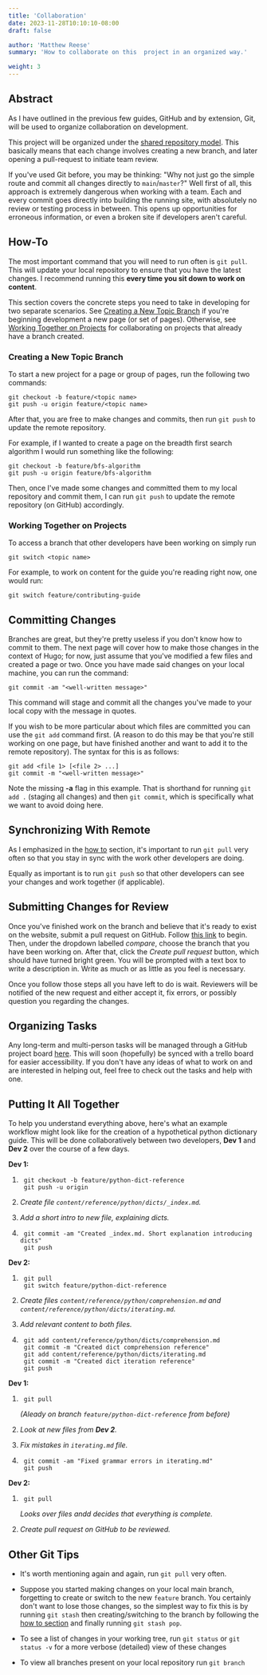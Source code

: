 ```yaml
---
title: 'Collaboration'
date: 2023-11-28T10:10:10-08:00
draft: false

author: 'Matthew Reese'
summary: 'How to collaborate on this  project in an organized way.'

weight: 3
---
```


## Abstract

As I have outlined in the previous few guides, GitHub and by extension, Git, will be used to organize collaboration on development.

This project will be organized under the [shared repository model](https://docs.github.com/en/pull-requests/collaborating-with-pull-requests/getting-started/about-collaborative-development-models#shared-repository-model). This basically means that each change involves creating a new branch, and later opening a pull-request to initiate team review.

If you've used Git before, you may be thinking: "Why not just go the simple route and commit all changes directly to `main`/`master`?" Well first of all, this approach is extremely dangerous when working with a team. Each and every commit goes directly into building the running site, with absolutely no review or testing process in between. This opens up opportunities for erroneous information, or even a broken site if developers aren't careful.

## How-To

The most important command that you will need to run often is `git pull`. This will update your local repository to ensure that you have the latest changes. I recommend running this **every time you sit down to work on content**.

This section covers the concrete steps you need to take in developing for two separate scenarios. See [Creating a New Topic Branch](#creating-a-new-topic-branch) if you're beginning development a new page (or set of pages). Otherwise, see [Working Together on Projects](#working-together-on-projects) for collaborating on projects that already have a branch created.

### Creating a New Topic Branch

To start a new project for a page or group of pages, run the following two commands:

```console
git checkout -b feature/<topic name>
git push -u origin feature/<topic name>
```

After that, you are free to make changes and commits, then run `git push` to update the remote repository.

For example, if I wanted to create a page on the breadth first search algorithm I would run something like the following:

```console
git checkout -b feature/bfs-algorithm
git push -u origin feature/bfs-algorithm
```

Then, once I've made some changes and committed them to my local repository and commit them, I can run `git push` to update the remote repository (on GitHub) accordingly.

### Working Together on Projects

To access a branch that other developers have been working on simply run

```console
git switch <topic name>
```

For example, to work on content for the guide you're reading right now, one would run:

```console
git switch feature/contributing-guide
```

## Committing Changes

Branches are great, but they're pretty useless if you don't know how to commit to them. The next page will cover how to make those changes in the context of Hugo; for now, just assume that you've modified a few files and created a page or two. Once you have made said changes on your local machine, you can run the command:

```console
git commit -am "<well-written message>"
```

This command will stage and commit all the changes you've made to your local copy with the message in quotes.

If you wish to be more particular about which files are committed you can use the `git add` command first. (A reason to do this may be that you're still working on one page, but have finished another and want to add it to the remote repository). The syntax for this is as follows:

```console
git add <file 1> [<file 2> ...]
git commit -m "<well-written message>"
```

Note the missing **-a** flag in this example. That is shorthand for running `git add .` (staging all changes) and then `git commit`, which is specifically what we want to avoid doing here.

## Synchronizing With Remote

As I emphasized in the [how to](#how-to) section, it's important to run `git pull` very often so that you stay in sync with the work other developers are doing.

Equally as important is to run `git push` so that other developers can see your changes and work together (if applicable).

## Submitting Changes for Review

Once you've finished work on the branch and believe that it's ready to exist on the website, submit a pull request on GitHub. Follow [this link](https://github.com/saddleback-computer-science-club/saddleback-computer-science-club.github.io/compare) to begin. Then, under the dropdown labelled *compare*, choose the branch that you have been working on. After that, click the *Create pull request* button, which should have turned bright green. You will be prompted with a text box to write a description in. Write as much or as little as you feel is necessary.

Once you follow those steps all you have left to do is wait. Reviewers will be notified of the new request and either accept it, fix errors, or possibly question you regarding the changes.

## Organizing Tasks

Any long-term and multi-person tasks will be managed through a GitHub project board [here](https://github.com/orgs/saddleback-computer-science-club/projects/2/views/1). This will soon (hopefully) be synced with a trello board for easier accessibility. If you don't have any ideas of what to work on and are interested in helping out, feel free to check out the tasks and help with one.

## Putting It All Together

To help you understand everything above, here's what an example workflow might look like for the creation of a hypothetical python dictionary guide. This will be done collaboratively between two developers, **Dev 1** and **Dev 2** over the course of a few days.

**Dev 1:**

1. ```console
    git checkout -b feature/python-dict-reference
    git push -u origin
    ```

2. *Create file `content/reference/python/dicts/_index.md`.*

3. *Add a short intro to new file, explaining dicts.*

4. ```console
    git commit -am "Created _index.md. Short explanation introducing dicts"
    git push
    ```

**Dev 2:**

1. ```console
    git pull
    git switch feature/python-dict-reference
    ```

2. *Create files `content/reference/python/comprehension.md` and `content/reference/python/dicts/iterating.md`.*

3. *Add relevant content to both files.*

4. ```console
    git add content/reference/python/dicts/comprehension.md
    git commit -m "Created dict comprehension reference"
    git add content/reference/python/dicts/iterating.md
    git commit -m "Created dict iteration reference"
    git push
    ```

**Dev 1:**

1. ```console
    git pull
    ```

    *(Aleady on branch `feature/python-dict-reference` from before)*

2. *Look at new files from **Dev 2**.*

3. *Fix mistakes in `iterating.md` file.*

4. ```console
    git commit -am "Fixed grammar errors in iterating.md"
    git push
    ```

**Dev 2:**

1. ```console
    git pull
    ```

    *Looks over files andd decides that everything is complete.*

2. *Create pull request on GitHub to be reviewed.*

## Other Git Tips

- It's worth mentioning again and again, run `git pull` very often.

- Suppose you started making changes on your local main branch, forgetting  to create or switch to the new `feature` branch. You certainly don't want to lose those changes, so the simplest way to fix this is by running `git stash` then creating/switching to the branch by following the [how to section](#how-to) and finally running `git stash pop`.

- To see a list of changes in your working tree, run `git status` or `git status -v` for a more verbose (detailed) view of these changes

- To view all branches present on your local repository run `git branch`
